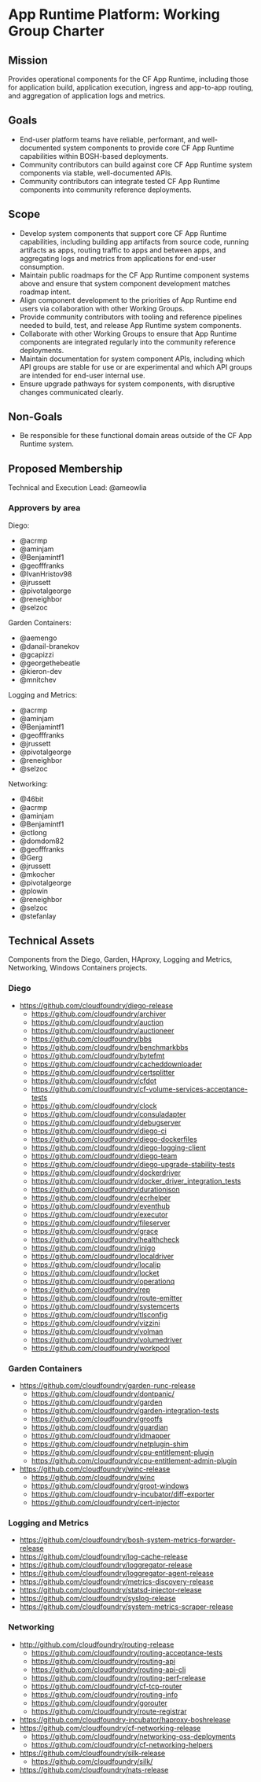 # App Runtime Platform: Working Group Charter

## Mission

Provides operational components for the CF App Runtime, including those for application build, application execution, ingress and app-to-app routing, and aggregation of application logs and metrics.


## Goals

- End-user platform teams have reliable, performant, and well-documented system components to provide core CF App Runtime capabilities within BOSH-based deployments.
- Community contributors can build against core CF App Runtime system components via stable, well-documented APIs.
- Community contributors can integrate tested CF App Runtime components into community reference deployments.


## Scope

- Develop system components that support core CF App Runtime capabilities, including building app artifacts from source code, running artifacts as apps, routing traffic to apps and between apps, and aggregating logs and metrics from applications for end-user consumption.
- Maintain public roadmaps for the CF App Runtime component systems above and ensure that system component development matches roadmap intent.
- Align component development to the priorities of App Runtime end users via collaboration with other Working Groups.
- Provide community contributors with tooling and reference pipelines needed to build, test, and release App Runtime system components.
- Collaborate with other Working Groups to ensure that App Runtime components are integrated regularly into the community reference deployments.
- Maintain documentation for system component APIs, including which API groups are stable for use or are experimental and which API groups are intended for end-user internal use.
- Ensure upgrade pathways for system components, with disruptive changes communicated clearly.



## Non-Goals

- Be responsible for these functional domain areas outside of the CF App Runtime system.


## Proposed Membership

Technical and Execution Lead: @ameowlia

### Approvers by area

Diego:
- @acrmp
- @aminjam
- @Benjamintf1
- @geofffranks
- @IvanHristov98
- @jrussett
- @pivotalgeorge
- @reneighbor
- @selzoc

Garden Containers:
- @aemengo
- @danail-branekov
- @gcapizzi
- @georgethebeatle
- @kieron-dev
- @mnitchev

Logging and Metrics:
- @acrmp
- @aminjam
- @Benjamintf1
- @geofffranks
- @jrussett
- @pivotalgeorge
- @reneighbor
- @selzoc

Networking:
- @46bit
- @acrmp
- @aminjam
- @Benjamintf1
- @ctlong
- @domdom82
- @geofffranks
- @Gerg
- @jrussett
- @mkocher
- @pivotalgeorge
- @plowin
- @reneighbor
- @selzoc
- @stefanlay


## Technical Assets

Components from the Diego, Garden, HAproxy, Logging and Metrics, Networking, Windows Containers projects.

### Diego
* https://github.com/cloudfoundry/diego-release
  * https://github.com/cloudfoundry/archiver
  * https://github.com/cloudfoundry/auction
  * https://github.com/cloudfoundry/auctioneer
  * https://github.com/cloudfoundry/bbs
  * https://github.com/cloudfoundry/benchmarkbbs
  * https://github.com/cloudfoundry/bytefmt
  * https://github.com/cloudfoundry/cacheddownloader
  * https://github.com/cloudfoundry/certsplitter
  * https://github.com/cloudfoundry/cfdot
  * https://github.com/cloudfoundry/cf-volume-services-acceptance-tests
  * https://github.com/cloudfoundry/clock
  * https://github.com/cloudfoundry/consuladapter
  * https://github.com/cloudfoundry/debugserver
  * https://github.com/cloudfoundry/diego-ci
  * https://github.com/cloudfoundry/diego-dockerfiles
  * https://github.com/cloudfoundry/diego-logging-client
  * https://github.com/cloudfoundry/diego-team
  * https://github.com/cloudfoundry/diego-upgrade-stability-tests
  * https://github.com/cloudfoundry/dockerdriver
  * https://github.com/cloudfoundry/docker_driver_integration_tests
  * https://github.com/cloudfoundry/durationjson
  * https://github.com/cloudfoundry/ecrhelper
  * https://github.com/cloudfoundry/eventhub
  * https://github.com/cloudfoundry/executor
  * https://github.com/cloudfoundry/fileserver
  * https://github.com/cloudfoundry/grace
  * https://github.com/cloudfoundry/healthcheck
  * https://github.com/cloudfoundry/inigo
  * https://github.com/cloudfoundry/localdriver
  * https://github.com/cloudfoundry/localip
  * https://github.com/cloudfoundry/locket
  * https://github.com/cloudfoundry/operationq
  * https://github.com/cloudfoundry/rep
  * https://github.com/cloudfoundry/route-emitter
  * https://github.com/cloudfoundry/systemcerts
  * https://github.com/cloudfoundry/tlsconfig
  * https://github.com/cloudfoundry/vizzini
  * https://github.com/cloudfoundry/volman
  * https://github.com/cloudfoundry/volumedriver
  * https://github.com/cloudfoundry/workpool

### Garden Containers
* https://github.com/cloudfoundry/garden-runc-release
  * https://github.com/cloudfoundry/dontpanic/
  * https://github.com/cloudfoundry/garden
  * https://github.com/cloudfoundry/garden-integration-tests
  * https://github.com/cloudfoundry/grootfs
  * https://github.com/cloudfoundry/guardian
  * https://github.com/cloudfoundry/idmapper
  * https://github.com/cloudfoundry/netplugin-shim
  * https://github.com/cloudfoundry/cpu-entitlement-plugin
  * https://github.com/cloudfoundry/cpu-entitlement-admin-plugin
* https://github.com/cloudfoundry/winc-release
  * https://github.com/cloudfoundry/winc
  * https://github.com/cloudfoundry/groot-windows
  * https://github.com/cloudfoundry-incubator/diff-exporter
  * https://github.com/cloudfoundry/cert-injector


### Logging and Metrics
* https://github.com/cloudfoundry/bosh-system-metrics-forwarder-release
* https://github.com/cloudfoundry/log-cache-release
* https://github.com/cloudfoundry/loggregator-release
* https://github.com/cloudfoundry/loggregator-agent-release
* https://github.com/cloudfoundry/metrics-discovery-release
* https://github.com/cloudfoundry/statsd-injector-release
* https://github.com/cloudfoundry/syslog-release
* https://github.com/cloudfoundry/system-metrics-scraper-release

### Networking
* http://github.com/cloudfoundry/routing-release
  * https://github.com/cloudfoundry/routing-acceptance-tests
  * https://github.com/cloudfoundry/routing-api
  * https://github.com/cloudfoundry/routing-api-cli
  * https://github.com/cloudfoundry/routing-perf-release
  * https://github.com/cloudfoundry/cf-tcp-router
  * https://github.com/cloudfoundry/routing-info
  * https://github.com/cloudfoundry/gorouter
  * https://github.com/cloudfoundry/route-registrar
* https://github.com/cloudfoundry-incubator/haproxy-boshrelease
* https://github.com/cloudfoundry/cf-networking-release
  * https://github.com/cloudfoundry/networking-oss-deployments
  * https://github.com/cloudfoundry/cf-networking-helpers
* https://github.com/cloudfoundry/silk-release
  * https://github.com/cloudfoundry/silk/
* https://github.com/cloudfoundry/nats-release




